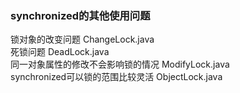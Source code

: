 ### synchronized的其他使用问题
锁对象的改变问题 ChangeLock.java  
死锁问题 DeadLock.java  
同一对象属性的修改不会影响锁的情况 ModifyLock.java  
synchronized可以锁的范围比较灵活 ObjectLock.java  